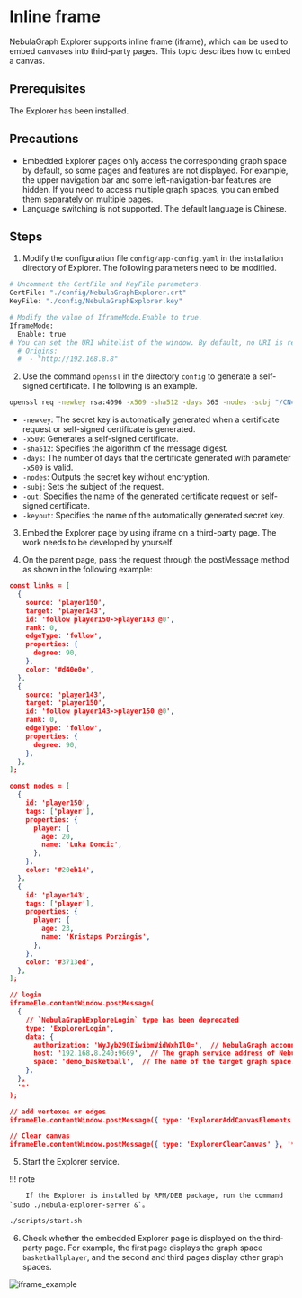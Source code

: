 # Inline frame

NebulaGraph Explorer supports inline frame (iframe), which can be used to embed canvases into third-party pages. This topic describes how to embed a canvas.

## Prerequisites

The Explorer has been installed.

## Precautions

- Embedded Explorer pages only access the corresponding graph space by default, so some pages and features are not displayed. For example, the upper navigation bar and some left-navigation-bar features are hidden. If you need to access multiple graph spaces, you can embed them separately on multiple pages.
- Language switching is not supported. The default language is Chinese.

## Steps

1. Modify the configuration file `config/app-config.yaml` in the installation directory of Explorer. The following parameters need to be modified.

  ```bash
  # Uncomment the CertFile and KeyFile parameters.
  CertFile: "./config/NebulaGraphExplorer.crt"
  KeyFile: "./config/NebulaGraphExplorer.key"

  # Modify the value of IframeMode.Enable to true.
  IframeMode:
    Enable: true
  # You can set the URI whitelist of the window. By default, no URI is restricted.
    # Origins:
    #  - "http://192.168.8.8"
  ```

2. Use the command `openssl` in the directory `config` to generate a self-signed certificate. The following is an example.

  ```bash
  openssl req -newkey rsa:4096 -x509 -sha512 -days 365 -nodes -subj "/CN=NebulaGraphExplorer.com" -out NebulaGraphExplorer.crt -keyout NebulaGraphExplorer.key
  ```

  - `-newkey`: The secret key is automatically generated when a certificate request or self-signed certificate is generated.
  - `-x509`: Generates a self-signed certificate.
  - `-sha512`: Specifies the algorithm of the message digest.
  - `-days`: The number of days that the certificate generated with parameter `-x509` is valid.
  - `-nodes`: Outputs the secret key without encryption.
  - `-subj`: Sets the subject of the request.
  - `-out`: Specifies the name of the generated certificate request or self-signed certificate.
  - `-keyout`: Specifies the name of the automatically generated secret key.

3. Embed the Explorer page by using iframe on a third-party page. The work needs to be developed by yourself.

4. On the parent page, pass the request through the postMessage method as shown in the following example:

  ```json
  const links = [
    {
      source: 'player150',
      target: 'player143',
      id: 'follow player150->player143 @0',
      rank: 0,
      edgeType: 'follow',
      properties: {
        degree: 90,
      },
      color: '#d40e0e',
    },
    {
      source: 'player143',
      target: 'player150',
      id: 'follow player143->player150 @0',
      rank: 0,
      edgeType: 'follow',
      properties: {
        degree: 90,
      },
    },
  ];

  const nodes = [
    {
      id: 'player150',
      tags: ['player'],
      properties: {
        player: {
          age: 20,
          name: 'Luka Doncic',
        },
      },
      color: '#20eb14',
    },
    {
      id: 'player143',
      tags: ['player'],
      properties: {
        player: {
          age: 23,
          name: 'Kristaps Porzingis',
        },
      },
      color: '#3713ed',
    },
  ];

  // login
  iframeEle.contentWindow.postMessage(
    {
      // `NebulaGraphExploreLogin` type has been deprecated
      type: 'ExplorerLogin',
      data: {
        authorization: 'WyJyb290IiwibmVidWxhIl0=',  // NebulaGraph accounts and passwords were formed into an array and serialized, then Base64 encoded. The array format is `['account', 'password']`. The example is['root', 'nebula']. The encoded result is `WyJyb290IiwibmVidWxhIl0=`.
        host: '192.168.8.240:9669',  // The graph service address of NebulaGraph.
        space: 'demo_basketball',  // The name of the target graph space.
      },
    },
    '*'
  );

  // add vertexes or edges
  iframeEle.contentWindow.postMessage({ type: 'ExplorerAddCanvasElements', data: { nodes, links } }, '*')

  // Clear canvas
  iframeEle.contentWindow.postMessage({ type: 'ExplorerClearCanvas' }, '*')
  ```

5. Start the Explorer service.

  !!! note

        If the Explorer is installed by RPM/DEB package, run the command `sudo ./nebula-explorer-server &`。

  ```bash
  ./scripts/start.sh
  ```

6. Check whether the embedded Explorer page is displayed on the third-party page. For example, the first page displays the graph space `basketballplayer`, and the second and third pages display other graph spaces.

  ![iframe_example](https://docs-cdn.nebula-graph.com.cn/figures/explorer_iframe_example_221025.png)
